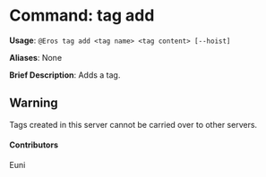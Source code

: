 # Command: tag add


**Usage**: `@Eros tag add <tag name> <tag content> [--hoist]`

**Aliases**: None

**Brief Description**: Adds a tag.




 

## Warning


Tags created in this server cannot be carried over to other servers.


 

#### Contributors


Euni
